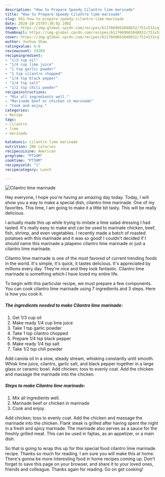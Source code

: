 ```yaml
---
description: "How to Prepare Speedy Cilantro lime marinade"
title: "How to Prepare Speedy Cilantro lime marinade"
slug: 661-how-to-prepare-speedy-cilantro-lime-marinade
date: 2020-10-25T07:30:02.190Z
image: https://img-global.cpcdn.com/recipes/6117669661048832/751x532cq70/cilantro-lime-marinade-recipe-main-photo.jpg
thumbnail: https://img-global.cpcdn.com/recipes/6117669661048832/751x532cq70/cilantro-lime-marinade-recipe-main-photo.jpg
cover: https://img-global.cpcdn.com/recipes/6117669661048832/751x532cq70/cilantro-lime-marinade-recipe-main-photo.jpg
author: Joshua Shaw
ratingvalue: 4.6
reviewcount: 19269
recipeingredient:
- "1/3 cup oil"
- "1/4 cup lime juice"
- "1 tsp garlic powder"
- "1 tsp cilantro chopped"
- "1/4 tsp black pepper"
- "1/4 tsp salt"
- "1/2 tsp chili powder"
recipeinstructions:
- "Mix all ingredients well."
- "Marinade beef or chicken in marinade"
- "Cook and enjoy."
categories:
- Recipe
tags:
- cilantro
- lime
- marinade

katakunci: cilantro lime marinade 
nutrition: 206 calories
recipecuisine: American
preptime: "PT24M"
cooktime: "PT38M"
recipeyield: "1"
recipecategory: Lunch

---
```



![Cilantro lime marinade](https://img-global.cpcdn.com/recipes/6117669661048832/751x532cq70/cilantro-lime-marinade-recipe-main-photo.jpg)

Hey everyone, I hope you're having an amazing day today. Today, I will show you a way to make a special dish, cilantro lime marinade. One of my favorites. This time, I am going to make it a little bit tasty. This will be really delicious.

I actually made this up while trying to imitate a lime salad dressing I had tasted. It&#39;s really easy to make and can be used to marinate chicken, beef, fish, shrimp, and even vegetables. I recently made a batch of roasted potatoes with this marinade and it was so good! I couldn&#39;t decided if I should name this marinade a jalapeno cilantro lime marinade or just a cilantro lime marinade.

Cilantro lime marinade is one of the most favored of current trending foods in the world. It's simple, it's quick, it tastes delicious. It's appreciated by millions every day. They're nice and they look fantastic. Cilantro lime marinade is something which I have loved my entire life.


To begin with this particular recipe, we must prepare a few components. You can cook cilantro lime marinade using 7 ingredients and 3 steps. Here is how you cook it.

<!--inarticleads1-->

##### The ingredients needed to make Cilantro lime marinade:

1. Get 1/3 cup oil
1. Make ready 1/4 cup lime juice
1. Take 1 tsp garlic powder
1. Take 1 tsp cilantro chopped
1. Prepare 1/4 tsp black pepper
1. Make ready 1/4 tsp salt
1. Take 1/2 tsp chili powder


Add canola oil in a slow, steady stream, whisking constantly until smooth. Whisk lime juice, cilantro, garlic salt, and black pepper together in a large glass or ceramic bowl. Add chicken; toss to evenly coat. Add the chicken and massage the marinade into the chicken. 

<!--inarticleads2-->

##### Steps to make Cilantro lime marinade:

1. Mix all ingredients well.
1. Marinade beef or chicken in marinade
1. Cook and enjoy.


Add chicken; toss to evenly coat. Add the chicken and massage the marinade into the chicken. Flank steak is grilled after having spent the night in a fresh and spicy marinade. The marinade also serves as a sauce for the freshly grilled meat. This can be used in fajitas, as an appetizer, or a main dish. 

So that is going to wrap this up for this special food cilantro lime marinade recipe. Thanks so much for reading. I am sure you will make this at home. There's gonna be more interesting food in home recipes coming up. Don't forget to save this page on your browser, and share it to your loved ones, friends and colleague. Thanks again for reading. Go on get cooking!
